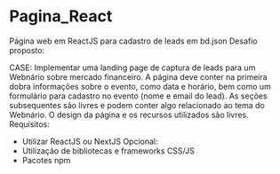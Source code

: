 # Pagina_React
Página web em ReactJS para cadastro de leads em bd.json
Desafio proposto:

CASE:
Implementar uma landing page de captura de leads para um Webnário sobre mercado financeiro.
A página deve conter na primeira dobra informações sobre o evento, como data e horário, bem como um formulário para cadastro no evento (nome e email do lead).
As seções subsequentes são livres e podem conter algo relacionado ao tema do Webnário. O design da página e os recursos utilizados são livres.
Requisitos:
- Utilizar ReactJS ou NextJS
Opcional:
- Utilização de bibliotecas e frameworks CSS/JS
- Pacotes npm
